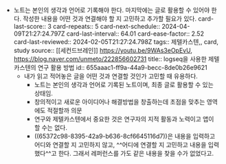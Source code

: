 - 노트는 본인의 생각과 언어로 기록해야 한다. 마지막에는 글로 활용할 수 있어야 한다. 작성한 내용을 어떤 것과 연결해야 할 지 고민하고 추가할 필요가 있다.
  card-last-score:: 3
  card-repeats:: 5
  card-next-schedule:: 2024-04-09T21:27:24.797Z
  card-last-interval:: 64.01
  card-ease-factor:: 2.52
  card-last-reviewed:: 2024-02-05T21:27:24.798Z
  tags:: 제텔카스텐,, card, study
  source:: [[세컨드브레인]] https://youtu.be/9WAs3eOpEvU, https://blog.naver.com/unmeto/222856602731
  title:: logseq을 사용한 제텔카스텐의 연구 활용 방법
  id:: 655aaac1-ff9a-44a9-becc-8de0b26e9621
  * 내가 읽고 적어놓은 글을 어떤 것과 연결할 것인가 고민할 때 유용하다.
	- 노트는 본인의 생각과 언어로 기록된 노트이며, 최종 글로 활용할 수 있는 상태임.
	- 창의적이고 새로운 아이디어나 해결방법을 창출하는데 초점을 맞추는 영역에도 적절할까 의문
	- 연구와 제텔카스텐에서 중요한 것은 연구자의 지적 활동과 노력이고 앱이 할 수는 없다.
	- ((65372c98-8395-42a9-b636-8cf6645116d7))은 내용을 입력하고 어디와 연결할 지 고민하지 않고, ^^어디에 연결할 지 고민하고 내용을 입력했다^^고 한다. 그래서 레퍼런스를 가도 같은 내용을 찾을 수가 없었다고.